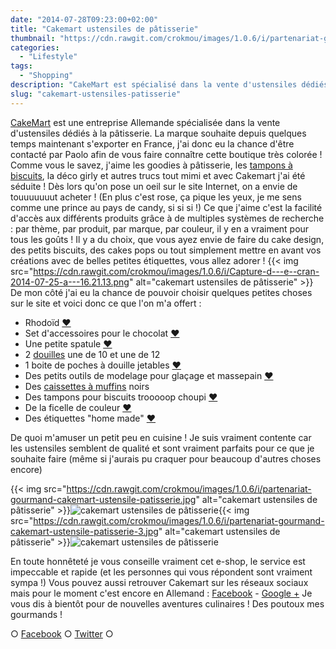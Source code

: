 ```yaml
---
date: "2014-07-28T09:23:00+02:00"
title: "Cakemart ustensiles de pâtisserie"
thumbnail: "https://cdn.rawgit.com/crokmou/images/1.0.6/i/partenariat-gourmand-cakemart-ustensile-patisserie-1.jpg"
categories:
  - "Lifestyle"
tags:
  - "Shopping"
description: "CakeMart est spécialisé dans la vente d'ustensiles dédiés à la pâtisserie. La marque souhaite depuis quelques temps maintenant s'exporter en France,..."
slug: "cakemart-ustensiles-patisserie"
---
```


[CakeMart](http://www.cakemart.fr/) est une entreprise Allemande spécialisée dans la vente d'ustensiles dédiés à la pâtisserie. La marque souhaite depuis quelques temps maintenant s'exporter en France, j'ai donc eu la chance d'être contacté par Paolo afin de vous faire connaître cette boutique très colorée ! Comme vous le savez, j'aime les goodies à pâtisserie, les [tampons à biscuits](http://www.cakemart.fr/emporte-pieces-biscuits), la déco girly et autres trucs tout mimi et avec Cakemart j'ai été séduite ! Dès lors qu'on pose un oeil sur le site Internet, on a envie de touuuuuuut acheter ! (En plus c'est rose, ça pique les yeux, je me sens comme une prince au pays de candy, si si si !) Ce que j'aime c'est la facilité d'accès aux différents produits grâce à de multiples systèmes de recherche : par thème, par produit, par marque, par couleur, il y en a vraiment pour tous les goûts ! Il y a du choix, que vous ayez envie de faire du cake design, des petits biscuits, des cakes pops ou tout simplement mettre en avant vos créations avec de belles petites étiquettes, vous allez adorer ! {{< img src="https://cdn.rawgit.com/crokmou/images/1.0.6/i/Capture-d---e--cran-2014-07-25-a---16.21.13.png" alt="cakemart ustensiles de pâtisserie" >}} De mon côté j'ai eu la chance de pouvoir choisir quelques petites choses sur le site et voici donc ce que l'on m'a offert :

*   Rhodoïd [❤](http://www.cakemart.fr/ustensiles-outils-de-cuisine/ustensiles-tous-materiaux/contour-pour-tartes-aide-a-la-confection-d-entree-et-dessert-3-cm-x-20-metres.html)
*   Set d'accessoires pour le chocolat [❤](http://www.cakemart.fr/ustensiles-outils-de-cuisine/ustensiles-tous-materiaux/wilton-candy-melts-set-de-3-accessoires.html)
*   Une petite spatule [❤](http://www.cakemart.fr/ustensiles-outils-de-cuisine/ustensiles-tous-materiaux/mini-spatule-8-x-8-cm.html)
*   2 [douilles](http://www.cakemart.fr/decoration-de-gateau/poches-a-douilles-et-douilles) une de 10 et une de 12
*   1 boite de poches à douille jetables [❤](http://www.cakemart.fr/decoration-de-gateau/poches-a-douilles-et-douilles/poches-a-douilles-seringues-patisserie/poche-a-douille-jetable-douille-100-pcs-16-x-30-cm.html)
*   Des petits outils de modelage pour glaçage et massepain [❤](http://www.cakemart.fr/decoration-de-gateau/outils-de-modelage/outils-de-modelage-pour-glacage-et-massepain-5-pieces.html)
*   Des [caissettes à muffins](http://www.cakemart.fr/caissettes-a-muffins-papier) noirs
*   Des tampons pour biscuits trooooop choupi [❤](http://www.cakemart.fr/emporte-pieces-biscuits/tampons-a-biscuits/Kitchen-Craft-Keks-Stempel-Set--6-cm-4-Motive.html)
*   De la ficelle de couleur [❤](http://www.cakemart.fr/etuis-cadeaux/rubans-et-bandes-decoratifs/fils-cordelettes/3-ficelles-de-couleurs-cordons-chacune-4-m.html)
*   Des étiquettes "home made" [❤](http://www.cakemart.fr/etuis-cadeaux/stickers-etiquettes/etiquettes-faites-main-16-pcs-brun.html)

De quoi m'amuser un petit peu en cuisine ! Je suis vraiment contente car les ustensiles semblent de qualité et sont vraiment parfaits pour ce que je souhaite faire (même si j'aurais pu craquer pour beaucoup d'autres choses encore)

{{< img src="https://cdn.rawgit.com/crokmou/images/1.0.6/i/partenariat-gourmand-cakemart-ustensile-patisserie.jpg" alt="cakemart ustensiles de pâtisserie" >}}![cakemart ustensiles de pâtisserie](https://cdn.rawgit.com/crokmou/images/1.0.6/i/partenariat-gourmand-cakemart-ustensile-patisserie-5.jpg){{< img src="https://cdn.rawgit.com/crokmou/images/1.0.6/i/partenariat-gourmand-cakemart-ustensile-patisserie-3.jpg" alt="cakemart ustensiles de pâtisserie" >}}![cakemart ustensiles de pâtisserie](https://cdn.rawgit.com/crokmou/images/1.0.6/i/partenariat-gourmand-cakemart-ustensile-patisserie-2.jpg)

En toute honnêteté je vous conseille vraiment cet e-shop, le service est impeccable et rapide (et les personnes qui vous répondent sont vraiment sympa !) Vous pouvez aussi retrouver Cakemart sur les réseaux sociaux mais pour le moment c'est encore en Allemand : [Facebook](https://www.facebook.com/meincupcake) - [Google +](https://plus.google.com/111848813596004920077/posts) Je vous dis à bientôt pour de nouvelles aventures culinaires ! Des poutoux mes gourmands !

○ [Facebook](https://www.facebook.com/crokmou.blog) ○ [Twitter](https://twitter.com/Crokmou) ○